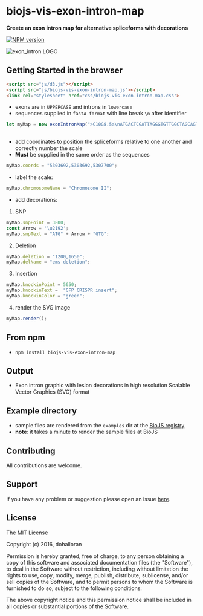 # biojs-vis-exon-intron-map

**Create an exon intron map for alternative spliceforms with decorations**


[![NPM version](http://img.shields.io/npm/v/biojs-vis-exon-intron-map.svg)](https://www.npmjs.org/package/biojs-vis-exon-intron-map) 

![exon_intron LOGO](https://user-images.githubusercontent.com/8477977/43047557-e06f3cb4-8da6-11e8-8de4-c86a5de43c91.png)


## Getting Started in the browser 
```HTML
<script src="js/d3.js"></script>
<script src="js/biojs-vis-exon-intron-map.js"></script>
<link rel="stylesheet" href="css/biojs-vis-exon-intron-map.css">
```

- exons are in `UPPERCASE` and introns in `lowercase`  
- sequences supplied in `fastA format` with line break `\n` after identifier

```javascript
let myMap = new exonIntronMap(">C10G8.5a\nATGACTCGATTAGGGTGTTGGCTAGCAGTAGCCTTTCTGGTGGCCCTCGCTGGACTCGCAGATGCTGGATCCAACTGTTCAGCAGCCGACGCCACTAGAAACTGCATCGATGGACTTGTTATACCTATTTGgtgaggatttaaactaaaacaaagcttgaat>C10G8.5b\nATGACTCGATTAGGGTGTTGGCTAGCAGTAGCCTTTCTGGTGGCCCTCGCTGGACTCGCAGATGCTGGATCCAACTGTTCAGCAGCCGACGCCACTAGAAACTGCATCGATGGACTTGTTATACCTATTTGgtgaggatttaaactaaaacaaagcttgaatcaaaatttga>C10G8.5c\nATGAAGGAGGGAGAGATCGTTTTTGAAGACAACCAGACTGAgtacatcacctaccaatatcgtttttcttcaactttttttccagAGCTCTTGTTGAAATTGGAATTGTCGATACTGAACAATACGAACGCTCCGACTACTTCTACATCGAGCTTTCCCCACCAATCTGGGCCAAGAAGATGAATGgtgagtatttttggaactatttttttaagtgaaacaacaaaaacgcttctacatatacatatgtgcacattgttaatttcactacaacaacacaacaacaaaaacaatcaattaat");
		
```

- add coordinates to position the spliceforms relative to one another and correctly number the scale   
- __Must__ be supplied in the same order as the sequences

```javascript
myMap.coords = "5303692,5303692,5307700";
```

- label the scale:
```javascript
myMap.chromosomeName = "Chromosome II";
```

- add decorations:  
1. SNP
```javascript
myMap.snpPoint = 3800;
const Arrow = '\u2192';
myMap.snpText = "ATG" + Arrow + "GTG";
```
2. Deletion
```javascript
myMap.deletion = "1200,1650";
myMap.delName = "ems deletion";
```
3. Insertion
```javascript
myMap.knockinPoint = 5650;
myMap.knockinText =  "GFP CRISPR insert";
myMap.knockinColor = "green";
```
  
4. render the SVG image
```javascript
myMap.render();
```

## From npm
- `npm install biojs-vis-exon-intron-map` 

## Output 
- Exon intron graphic with lesion decorations in high resolution Scalable Vector Graphics (SVG) format

## Example directory  
- sample files are rendered from the `examples` dir at the [BioJS registry](http://biojs.io/d/biojs-vis-exon-intron-map) 
- __note__: it takes a minute to render the sample files at BioJS

## Contributing

All contributions are welcome.

## Support

If you have any problem or suggestion please open an issue [here](https://github.com/dohalloran/biojs-vis-exon-intron-map/issues).

## License 

The MIT License

Copyright (c) 2016, dohalloran

Permission is hereby granted, free of charge, to any person
obtaining a copy of this software and associated documentation
files (the "Software"), to deal in the Software without
restriction, including without limitation the rights to use,
copy, modify, merge, publish, distribute, sublicense, and/or sell
copies of the Software, and to permit persons to whom the
Software is furnished to do so, subject to the following
conditions:

The above copyright notice and this permission notice shall be
included in all copies or substantial portions of the Software.
